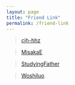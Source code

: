 ```yaml
---
layout: page
title: "Friend Link"
permalink: /friend-link
---
```


> [cjh-hhz](https://cjh-hhz.github.io)

> [MisakaE](http://misakae.live)

> [StudyingFather](https://studyingfather.com/)

> [Woshiluo](https://blog.woshiluo.com)